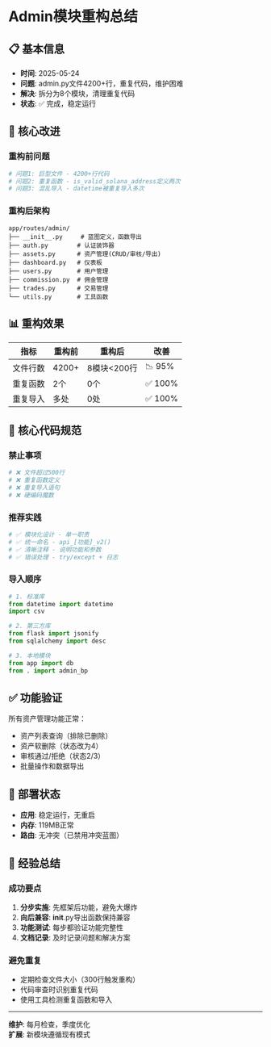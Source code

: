 # Admin模块重构总结

## 📋 基本信息
- **时间**: 2025-05-24
- **问题**: admin.py文件4200+行，重复代码，维护困难
- **解决**: 拆分为8个模块，清理重复代码
- **状态**: ✅ 完成，稳定运行

## 🎯 核心改进

### 重构前问题
```python
# 问题1: 巨型文件 - 4200+行代码
# 问题2: 重复函数 - is_valid_solana_address定义两次
# 问题3: 混乱导入 - datetime被重复导入多次
```

### 重构后架构
```
app/routes/admin/
├── __init__.py     # 蓝图定义，函数导出
├── auth.py        # 认证装饰器
├── assets.py      # 资产管理(CRUD/审核/导出)
├── dashboard.py   # 仪表板
├── users.py       # 用户管理
├── commission.py  # 佣金管理
├── trades.py      # 交易管理
└── utils.py       # 工具函数
```

## 📊 重构效果

| 指标 | 重构前 | 重构后 | 改善 |
|------|--------|--------|------|
| 文件行数 | 4200+ | 8模块<200行 | 📉 95% |
| 重复函数 | 2个 | 0个 | ✅ 100% |
| 重复导入 | 多处 | 0处 | ✅ 100% |

## 🔧 核心代码规范

### 禁止事项
```python
# ❌ 文件超过500行
# ❌ 重复函数定义
# ❌ 重复导入语句
# ❌ 硬编码魔数
```

### 推荐实践
```python
# ✅ 模块化设计 - 单一职责
# ✅ 统一命名 - api_[功能]_v2()
# ✅ 清晰注释 - 说明功能和参数
# ✅ 错误处理 - try/except + 日志
```

### 导入顺序
```python
# 1. 标准库
from datetime import datetime
import csv

# 2. 第三方库  
from flask import jsonify
from sqlalchemy import desc

# 3. 本地模块
from app import db
from . import admin_bp
```

## ✅ 功能验证
所有资产管理功能正常：
- 资产列表查询（排除已删除）
- 资产软删除（状态改为4）
- 审核通过/拒绝（状态2/3）
- 批量操作和数据导出

## 🚀 部署状态
- **应用**: 稳定运行，无重启
- **内存**: 119MB正常
- **路由**: 无冲突（已禁用冲突蓝图）

## 📝 经验总结

### 成功要点
1. **分步实施**: 先框架后功能，避免大爆炸
2. **向后兼容**: __init__.py导出函数保持兼容
3. **功能测试**: 每步都验证功能完整性
4. **文档记录**: 及时记录问题和解决方案

### 避免重复
- 定期检查文件大小（300行触发重构）
- 代码审查时识别重复代码
- 使用工具检测重复函数和导入

---
**维护**: 每月检查，季度优化  
**扩展**: 新模块遵循现有模式 